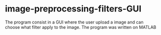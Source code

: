 # image-preprocessing-filters-GUI
The program consist in a GUI where the user upload a image and can choose what filter apply  to the image. The program was written on MATLAB
